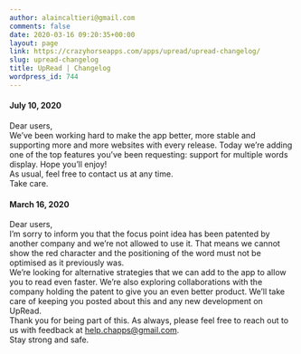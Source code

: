 ```yaml
---
author: alaincaltieri@gmail.com
comments: false
date: 2020-03-16 09:20:35+00:00
layout: page
link: https://crazyhorseapps.com/apps/upread/upread-changelog/
slug: upread-changelog
title: UpRead | Changelog
wordpress_id: 744
---
```


#### July 10, 2020

Dear users,  
We’ve been working hard to make the app better, more stable and supporting more and more websites with every release. Today we’re adding one of the top features you’ve been requesting: support for multiple words display. Hope you’ll enjoy!  
As usual, feel free to contact us at any time.  
Take care.

#### March 16, 2020

Dear users,  
I’m sorry to inform you that the focus point idea has been patented by another company and we’re not allowed to use it. That means we cannot show the red character and the positioning of the word must not be optimised as it previously was.  
We’re looking for alternative strategies that we can add to the app to allow you to read even faster. We’re also exploring collaborations with the company holding the patent to give you an even better product. We’ll take care of keeping you posted about this and any new development on UpRead.  
Thank you for being part of this. As always, please feel free to reach out to us with feedback at [help.chapps@gmail.com](mailto:help.chapps@gmail.com).  
Stay strong and safe.
